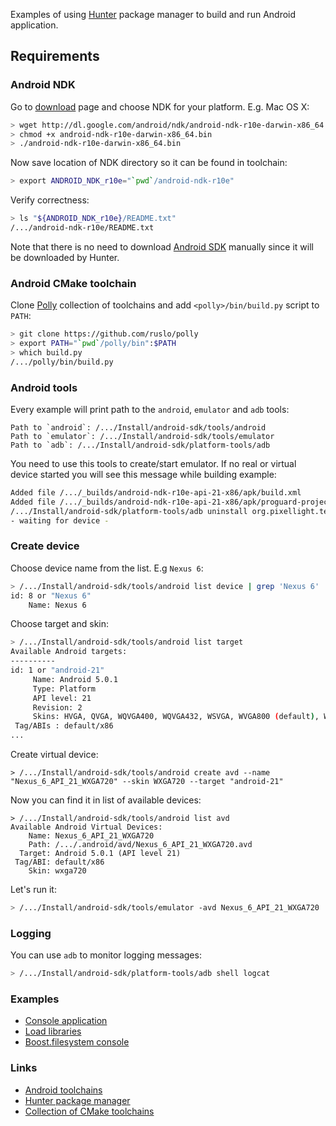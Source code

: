 Examples of using [Hunter](https://github.com/ruslo/hunter) package manager to build and run Android application.

## Requirements

### Android NDK

Go to [download](https://developer.android.com/ndk/downloads/index.html) page and choose NDK for your platform. E.g. Mac OS X:
```bash
> wget http://dl.google.com/android/ndk/android-ndk-r10e-darwin-x86_64.bin
> chmod +x android-ndk-r10e-darwin-x86_64.bin
> ./android-ndk-r10e-darwin-x86_64.bin
```

Now save location of NDK directory so it can be found in toolchain:
```bash
> export ANDROID_NDK_r10e="`pwd`/android-ndk-r10e"
```

Verify correctness:
```bash
> ls "${ANDROID_NDK_r10e}/README.txt"
/.../android-ndk-r10e/README.txt
```

Note that there is no need to download [Android SDK](http://developer.android.com/sdk/index.html#Other) manually since it will be downloaded by Hunter.

### Android CMake toolchain

Clone [Polly](https://github.com/ruslo/polly) collection of toolchains and add `<polly>/bin/build.py` script to `PATH`:

```bash
> git clone https://github.com/ruslo/polly
> export PATH="`pwd`/polly/bin":$PATH
> which build.py
/.../polly/bin/build.py
```

### Android tools

Every example will print path to the `android`, `emulator` and `adb` tools:
```
Path to `android`: /.../Install/android-sdk/tools/android
Path to `emulator`: /.../Install/android-sdk/tools/emulator
Path to `adb`: /.../Install/android-sdk/platform-tools/adb
```

You need to use this tools to create/start emulator. If no real or virtual device started you will see this message while building example:
```bash
Added file /.../_builds/android-ndk-r10e-api-21-x86/apk/build.xml
Added file /.../_builds/android-ndk-r10e-api-21-x86/apk/proguard-project.txt
/.../Install/android-sdk/platform-tools/adb uninstall org.pixellight.test
- waiting for device -
```

### Create device

Choose device name from the list. E.g `Nexus 6`:
```bash
> /.../Install/android-sdk/tools/android list device | grep 'Nexus 6'
id: 8 or "Nexus 6"
    Name: Nexus 6
```

Choose target and skin:
```bash
> /.../Install/android-sdk/tools/android list target
Available Android targets:
----------
id: 1 or "android-21"
     Name: Android 5.0.1
     Type: Platform
     API level: 21
     Revision: 2
     Skins: HVGA, QVGA, WQVGA400, WQVGA432, WSVGA, WVGA800 (default), WVGA854, WXGA720, WXGA800, WXGA800-7in
 Tag/ABIs : default/x86
...
```

Create virtual device:
```
> /.../Install/android-sdk/tools/android create avd --name "Nexus_6_API_21_WXGA720" --skin WXGA720 --target "android-21"
```

Now you can find it in list of available devices:
```
> /.../Install/android-sdk/tools/android list avd
Available Android Virtual Devices:
    Name: Nexus_6_API_21_WXGA720
    Path: /.../.android/avd/Nexus_6_API_21_WXGA720.avd
  Target: Android 5.0.1 (API level 21)
 Tag/ABI: default/x86
    Skin: wxga720
```

Let's run it:
```bash
> /.../Install/android-sdk/tools/emulator -avd Nexus_6_API_21_WXGA720
```

### Logging

You can use `adb` to monitor logging messages:
```bash
> /.../Install/android-sdk/platform-tools/adb shell logcat
```

### Examples

* [Console application](https://github.com/forexample/android-cmake/tree/master/00-console)
* [Load libraries](https://github.com/forexample/android-cmake/tree/master/01-load-libraries)
* [Boost.filesystem console](https://github.com/forexample/android-cmake/tree/master/02-console-boost-filesystem)

### Links

* [Android toolchains](https://github.com/ruslo/polly/wiki/Toolchain-list#android-ndk-xxx)
* [Hunter package manager](https://github.com/ruslo/hunter)
* [Collection of CMake toolchains](https://github.com/ruslo/polly)
